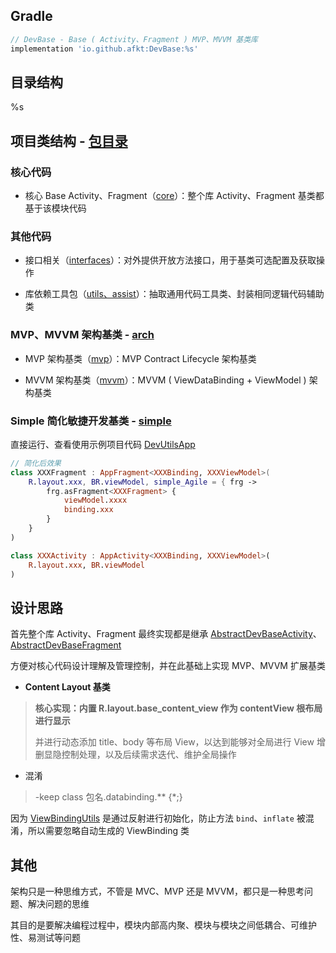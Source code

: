 
## Gradle

```gradle
// DevBase - Base ( Activity、Fragment ) MVP、MVVM 基类库
implementation 'io.github.afkt:DevBase:%s'
```

## 目录结构

%s

## 项目类结构 - [包目录][包目录]

### 核心代码

* 核心 Base Activity、Fragment（[core][core]）：整个库 Activity、Fragment 基类都基于该模块代码

### 其他代码

* 接口相关（[interfaces][interfaces]）：对外提供开放方法接口，用于基类可选配置及获取操作

* 库依赖工具包（[utils、assist][utils、assist]）：抽取通用代码工具类、封装相同逻辑代码辅助类

### MVP、MVVM 架构基类 - [arch][arch]

* MVP 架构基类（[mvp][mvp]）：MVP Contract Lifecycle 架构基类

* MVVM 架构基类（[mvvm][mvvm]）：MVVM ( ViewDataBinding + ViewModel ) 架构基类

### Simple 简化敏捷开发基类 - [simple][simple]

直接运行、查看使用示例项目代码 [DevUtilsApp][DevUtilsApp]

```kotlin
// 简化后效果
class XXXFragment : AppFragment<XXXBinding, XXXViewModel>(
    R.layout.xxx, BR.viewModel, simple_Agile = { frg ->
        frg.asFragment<XXXFragment> {
            viewModel.xxxx
            binding.xxx
        }
    }
)

class XXXActivity : AppActivity<XXXBinding, XXXViewModel>(
    R.layout.xxx, BR.viewModel
)
```

## 设计思路

首先整个库 Activity、Fragment 最终实现都是继承 [AbstractDevBaseActivity][AbstractDevBaseActivity]、[AbstractDevBaseFragment][AbstractDevBaseFragment]

方便对核心代码设计理解及管理控制，并在此基础上实现 MVP、MVVM 扩展基类

* **Content Layout 基类**

> **核心实现：内置 R.layout.base_content_view 作为 contentView 根布局进行显示**
>
> 并进行动态添加 title、body 等布局 View，以达到能够对全局进行 View 增删显隐控制处理，以及后续需求迭代、维护全局操作

* 混淆

> -keep class 包名.databinding.** {*;}

因为 [ViewBindingUtils][ViewBindingUtils] 是通过反射进行初始化，防止方法 `bind`、`inflate` 被混淆，所以需要忽略自动生成的 ViewBinding 类

## 其他

架构只是一种思维方式，不管是 MVC、MVP 还是 MVVM，都只是一种思考问题、解决问题的思维

其目的是要解决编程过程中，模块内部高内聚、模块与模块之间低耦合、可维护性、易测试等问题





[包目录]: https://github.com/afkT/DevUtils/blob/master/lib/DevBase/src/main/java/dev/base
[core]: https://github.com/afkT/DevUtils/blob/master/lib/DevBase/src/main/java/dev/base/core
[interfaces]: https://github.com/afkT/DevUtils/blob/master/lib/DevBase/src/main/java/dev/base/core/interfaces
[utils、assist]: https://github.com/afkT/DevUtils/blob/master/lib/DevBase/src/main/java/dev/base/utils
[arch]: https://github.com/afkT/DevUtils/blob/master/lib/DevBase/src/main/java/dev/base/core/arch
[mvp]: https://github.com/afkT/DevUtils/blob/master/lib/DevBase/src/main/java/dev/base/core/arch/mvp
[mvvm]: https://github.com/afkT/DevUtils/blob/master/lib/DevBase/src/main/java/dev/base/core/arch/mvvm
[AbstractDevBaseActivity]: https://github.com/afkT/DevUtils/blob/master/lib/DevBase/src/main/java/dev/base/core/AbstractDevBaseActivity.kt
[AbstractDevBaseFragment]: https://github.com/afkT/DevUtils/blob/master/lib/DevBase/src/main/java/dev/base/core/AbstractDevBaseFragment.kt
[ViewBindingUtils]: https://github.com/afkT/DevUtils/blob/master/lib/DevBase/src/main/java/dev/base/utils/ViewBindingUtils.kt
[simple]: https://github.com/afkT/DevUtils/blob/master/lib/DevBase/src/main/java/dev/base/simple
[DevUtilsApp]: https://github.com/afkT/DevUtils/blob/master/application/DevUtilsApp/src/main/java/afkt/project/app